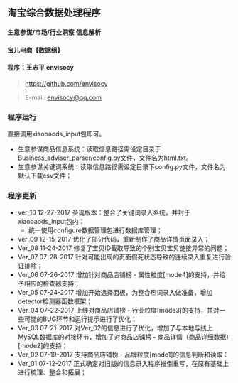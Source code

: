 ## 淘宝综合数据处理程序
#### 生意参谋/市场/行业洞察 信息解析
#### 宝儿电商【数据组】
#### 程序：王志平 envisocy

> https://github.com/envisocy

> E-mail: envisocy@qq.com

### 程序运行

直接调用xiaobaods_input包即可。
- 生意参谋商品信息系统：读取信息路径需设定目录于Business_adviser_parser/config.py文件，文件名为html.txt。
- 生意参谋关键词系统：读取信息路径需设定目录下config.py文件，文件名为默认下载csv文件；

### 程序更新
- ver_10 12-27-2017 圣诞版本：整合了关键词录入系统，并封于xiaobaods_input包内：
    - 统一使用configure数据管理包进行数据库管理；
- ver_09 12-15-2017 优化了部分代码，重新制作了商品详情页面录入；
- Ver_08 11-24-2017 修复了宝贝ID截取导致的个别宝贝宝贝链接异常的问题；
- Ver_07 07-28-2017 针对可能出现的页面假死状态导致的连续录入重复进行验证排除；
- Ver_06 07-26-2017 增加针对商品店铺榜 - 属性粒度[mode4]的支持，并给予相应的检查器支持；
- Ver_05 07-24-2017 增加开始选择面板，为整合热词录入做准备，增加detector检测器函数框架；
- Ver_04 07-22-2017 上线对商品店铺榜 - 行业粒度[mode3]的支持，并对一些可能的BUG环节和运行提示进行了优化；
- Ver_03 07-21-2017 对Ver_02的信息进行了优化，增加了与本地与线上MySQL数据库的对接环节，增加了对商品店铺榜 - 商品详情（商品详细数据）[mode2]的支持；
- Ver_02 07-19-2017 支持商品店铺榜 - 品牌粒度[mode1]的信息判断和读取：
- Ver_01 07-12-2017 正式确定对旧版的信息录入程序推倒重写，在原有基础上进行梳理、整合和拓展；
